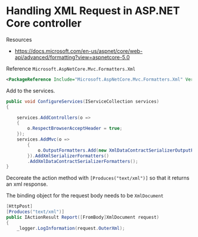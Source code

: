 # Handling XML Request in ASP.NET Core controller

Resources

* https://docs.microsoft.com/en-us/aspnet/core/web-api/advanced/formatting?view=aspnetcore-5.0

Reference `Microsoft.AspNetCore.Mvc.Formatters.Xml`

```xml
<PackageReference Include="Microsoft.AspNetCore.Mvc.Formatters.Xml" Version="2.2.0" />
```

Add to the services.

```csharp
public void ConfigureServices(IServiceCollection services)
{

    services.AddControllers(o =>
    {
        o.RespectBrowserAcceptHeader = true;
    });
    services.AddMvc(o =>
        {
            o.OutputFormatters.Add(new XmlDataContractSerializerOutputFormatter());
        }).AddXmlSerializerFormatters()
        .AddXmlDataContractSerializerFormatters();
}
```

Decoreate the action method with `[Produces("text/xml")]` so that it returns an xml response.

The binding object for the request body needs to be `XmlDocument` 

```csharp
[HttpPost]
[Produces("text/xml")]
public IActionResult Report([FromBody]XmlDocument request)
{
    _logger.LogInformation(request.OuterXml);
```

